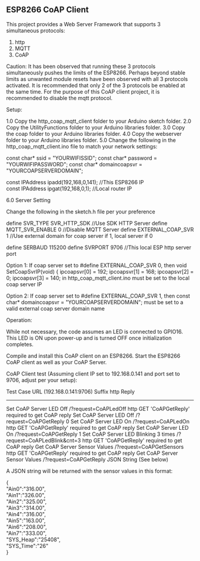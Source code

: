 <h2><strong>ESP8266 CoAP Client</strong></h2>

This project provides a Web Server Framework that supports 3 simultaneous protocols:

1. http
2. MQTT
3. CoAP

Caution: It has been observed that running these 3 protocols simultaneously pushes the limits
of the ESP8266. Perhaps beyond stable limits as unwanted module resets have been observed with
all 3 protocols activated. It is recommended that only 2 of the 3 protocols be enabled at the 
same time. For the purpose of this CoAP client project, it is recommended to disable the mqtt protocol.


Setup:

1.0 Copy the http_coap_mqtt_client folder to your Arduino sketch folder.
2.0 Copy the UtilityFunctions folder to your Arduino libraries folder.
3.0 Copy the coap folder to your Arduino libraries folder.
4.0 Copy the webserver folder to your Arduino libraries folder.
5.0 Change the following in the http_coap_mqtt_client.ino file to match your network settings:

const char* ssid          = "YOURWIFISSID";
const char* password      = "YOURWIFIPASSWORD";
const char* domaincoapsvr = "YOURCOAPSERVERDOMAIN";

const IPAddress  ipadd(192,168,0,141);  //This ESP8266 IP   
const IPAddress  ipgat(192,168,0,1);    //Local router IP      

6.0 Server Setting

Change the following in the sketch.h file per your preference

define SVR_TYPE SVR_HTTP_SDK      //Use SDK HTTP Server
define MQTT_SVR_ENABLE 0          //Disable MQTT Server
define EXTERNAL_COAP_SVR 1        //Use external domain for coap server if 1, local server if 0

define SERBAUD 115200
define SVRPORT 9706               //This local ESP http server port

Option 1: 
If coap server set to #define EXTERNAL_COAP_SVR 0, then 
void SetCoapSvrIP(void) {
    ipcoapsvr[0]  = 192;
    ipcoapsvr[1]  = 168;
    ipcoapsvr[2]  = 0;
    ipcoapsvr[3]  = 140;
in http_coap_mqtt_client.ino must be set to the local coap server IP

Option 2: 
If coap server set to #define EXTERNAL_COAP_SVR 1, then 
const char* domaincoapsvr = "YOURCOAPSERVERDOMAIN";
must be set to a valid external coap server domain name

Operation:

While not necessary, the code assumes an LED is connected to GPIO16. This LED is ON upon 
power-up and is turned OFF once initialization completes.

Compile and install this CoAP client on an ESP8266. 
Start the ESP8266 CoAP client as well as your CoAP Server.

CoAP Client test (Assuming client IP set to 192.168.0.141 and port set to 9706, adjust per your setup):


Test Case                             URL (192.168.0.141:9706) Suffix	http Reply
-----------------------               -------------------------------   --------------------------------------------------
Set CoAP Server LED Off	              /?request=CoAPLedOff	            http GET 'CoAPGetReply' required to get CoAP reply
Set CoAP Server LED Off	              /?request=CoAPGetReply	        0
Set CoAP Server LED On	              /?request=CoAPLedOn	            http GET 'CoAPGetReply' required to get CoAP reply
Set CoAP Server LED On	              /?request=CoAPGetReply	        1
Set CoAP Server LED Blinking 3 times  /?request=CoAPLedBlink&cnt=3	    http GET 'CoAPGetReply' required to get CoAP reply
Get CoAP Server Sensor Values	      /?request=CoAPGetSensors	        http GET 'CoAPGetReply' required to get CoAP reply
Get CoAP Server Sensor Values	      /?request=CoAPGetReply	        JSON String (See below)


A JSON string will be returned with the sensor values in this format:

{<br>
"Ain0":"316.00",<br>
"Ain1":"326.00",<br>
"Ain2":"325.00",<br>
"Ain3":"314.00",<br>
"Ain4":"316.00",<br>
"Ain5":"163.00",<br>
"Ain6":"208.00",<br>
"Ain7":"333.00",<br>
"SYS_Heap":"25408",<br>
"SYS_Time":"26"<br>
}<br>

